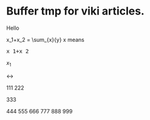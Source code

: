 # Buffer tmp for viki articles.

<p>Hello</p>

<span class="katex">x_1+x_2 = \sum_{x}{y} x</span> means <pre>x_1+x_2</pre>

$x_1$

$\leftrightarrow$

111
222

333

444
555
666
777
888
999
